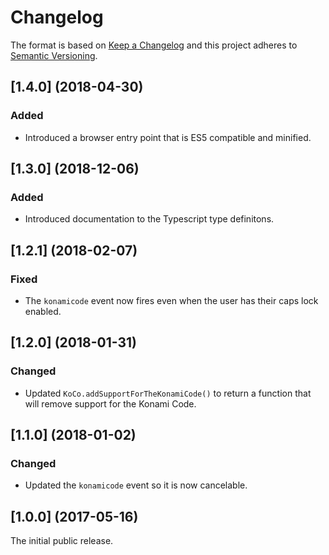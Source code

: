 # Changelog

The format is based on [Keep a Changelog](http://keepachangelog.com/) and this project adheres to [Semantic Versioning](https://semver.org/spec/v2.0.0.html).

## [1.4.0] (2018-04-30)

### Added

- Introduced a browser entry point that is ES5 compatible and minified.

## [1.3.0] (2018-12-06)

### Added

- Introduced documentation to the Typescript type definitons.

## [1.2.1] (2018-02-07)

### Fixed

- The `konamicode` event now fires even when the user has their caps lock enabled.

## [1.2.0] (2018-01-31)

### Changed

- Updated `KoCo.addSupportForTheKonamiCode()` to return a function that will remove support for the Konami Code.

## [1.1.0] (2018-01-02)

### Changed

- Updated the `konamicode` event so it is now cancelable.

## [1.0.0] (2017-05-16)

The initial public release.
